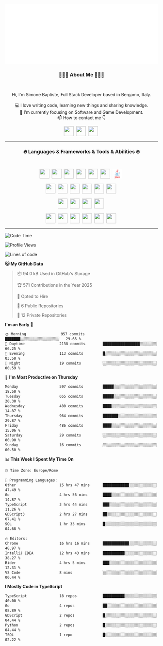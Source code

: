 ![Typing SVG](https://github.com/Silimim/Silimim/blob/main/assets/silimim_small.gif)

###
<h3 align="center">👨🏽‍💻 About Me 👨🏽‍💻</h3><br>
<p align="center">
  Hi, I'm Simone Baptiste, Full Stack Developer based in Bergamo, Italy.
  <br>
  <br>
  💻 I love writing code, learning new things and sharing knowledge.
  <br>
  🎯 I’m currently focusing on Software and Game Development. 
  <br>
  📫 How to contact me 👇
</p>
<p align="center">
<a href="https://www.linkedin.com/in/simone-baptiste-5b5668199/"><img height="32" width="32" src="https://cdn.simpleicons.org/linkedin" /></a>&nbsp;
<a href="https://www.instagram.com/simone_baptiste/"><img height="32" width="32" src="https://cdn.simpleicons.org/instagram" /></a>&nbsp;
<a href="mailto:baptistesimone19@gmail.com"><img height="32" width="32" src="https://cdn.simpleicons.org/gmail" /></a>&nbsp;
</p>
<hr>
<h3 align="center">🔥 Languages & Frameworks & Tools & Abilities 🔥</h3><br>
<p align="center">
<img height="32" width="32" src="https://cdn.simpleicons.org/javascript" />&nbsp;
<img height="32" width="32" src="https://cdn.simpleicons.org/typescript" />&nbsp;
<img height="32" width="32" src="https://cdn.simpleicons.org/html5" />&nbsp;
<img height="32" width="32" src="https://cdn.simpleicons.org/css3" />&nbsp;
<img height="32" width="32" src="https://cdn.simpleicons.org/dart" />&nbsp;
<img height="32" width="32" src="https://cdn.simpleicons.org/python" />&nbsp;
<img height="32" width="32" src="https://github.com/Silimim/Silimim/blob/main/assets/java.svg" />&nbsp;
</p>
<p align="center">
<img height="32" width="32" src="https://cdn.simpleicons.org/angular/c3002f" />&nbsp;
<img height="32" width="32" src="https://cdn.simpleicons.org/react" />&nbsp;
<img height="32" width="32" src="https://cdn.simpleicons.org/flutter" />&nbsp;
<img height="32" width="32" src="https://cdn.simpleicons.org/springboot" />&nbsp;
<img height="32" width="32" src="https://cdn.simpleicons.org/unity" />&nbsp;
<img height="32" width="32" src="https://cdn.simpleicons.org/godotengine" />&nbsp;
</p>
<p align="center">
<img height="32" width="32" src="https://cdn.simpleicons.org/mysql" />&nbsp;
<img height="32" width="32" src="https://cdn.simpleicons.org/sqlite" />&nbsp;
<img height="32" width="32" src="https://cdn.simpleicons.org/mongodb" />&nbsp;
<img height="32" width="32" src="https://cdn.simpleicons.org/docker" />&nbsp;
</p>
<p align="center">
<img height="32" width="32" src="https://cdn.simpleicons.org/git" />&nbsp;
<img height="32" width="32" src="https://cdn.simpleicons.org/github" />&nbsp;
<img height="32" width="32" src="https://cdn.simpleicons.org/intellijidea" />&nbsp;
<img height="32" width="32" src="https://cdn.simpleicons.org/visualstudiocode" />&nbsp;
<img height="32" width="32" src="https://cdn.simpleicons.org/adobephotoshop" />&nbsp;
<img height="32" width="32" src="https://cdn.simpleicons.org/adobeillustrator" />&nbsp;
</p>
<hr>

<!--START_SECTION:waka-->
![Code Time](http://img.shields.io/badge/Code%20Time-1%2C977%20hrs%2029%20mins-blue)

![Profile Views](http://img.shields.io/badge/Profile%20Views-0-blue)

![Lines of code](https://img.shields.io/badge/From%20Hello%20World%20I%27ve%20Written-14.7%20million%20lines%20of%20code-blue)

**🐱 My GitHub Data** 

> 📦 94.0 kB Used in GitHub's Storage 
 > 
> 🏆 571 Contributions in the Year 2025
 > 
> 💼 Opted to Hire
 > 
> 📜 6 Public Repositories 
 > 
> 🔑 12 Private Repositories 
 > 
**I'm an Early 🐤** 

```text
🌞 Morning                957 commits         ███████░░░░░░░░░░░░░░░░░░   29.66 % 
🌆 Daytime                2138 commits        █████████████████░░░░░░░░   66.25 % 
🌃 Evening                113 commits         █░░░░░░░░░░░░░░░░░░░░░░░░   03.50 % 
🌙 Night                  19 commits          ░░░░░░░░░░░░░░░░░░░░░░░░░   00.59 % 
```
📅 **I'm Most Productive on Thursday** 

```text
Monday                   597 commits         █████░░░░░░░░░░░░░░░░░░░░   18.50 % 
Tuesday                  655 commits         █████░░░░░░░░░░░░░░░░░░░░   20.30 % 
Wednesday                480 commits         ████░░░░░░░░░░░░░░░░░░░░░   14.87 % 
Thursday                 964 commits         ███████░░░░░░░░░░░░░░░░░░   29.87 % 
Friday                   486 commits         ████░░░░░░░░░░░░░░░░░░░░░   15.06 % 
Saturday                 29 commits          ░░░░░░░░░░░░░░░░░░░░░░░░░   00.90 % 
Sunday                   16 commits          ░░░░░░░░░░░░░░░░░░░░░░░░░   00.50 % 
```


📊 **This Week I Spent My Time On** 

```text
🕑︎ Time Zone: Europe/Rome

💬 Programming Languages: 
Other                    15 hrs 47 mins      ████████████░░░░░░░░░░░░░   47.49 % 
Go                       4 hrs 56 mins       ████░░░░░░░░░░░░░░░░░░░░░   14.87 % 
TypeScript               3 hrs 44 mins       ███░░░░░░░░░░░░░░░░░░░░░░   11.26 % 
GDScript3                2 hrs 27 mins       ██░░░░░░░░░░░░░░░░░░░░░░░   07.41 % 
SQL                      1 hr 33 mins        █░░░░░░░░░░░░░░░░░░░░░░░░   04.68 % 

🔥 Editors: 
Chrome                   16 hrs 16 mins      ████████████░░░░░░░░░░░░░   48.97 % 
IntelliJ IDEA            12 hrs 43 mins      ██████████░░░░░░░░░░░░░░░   38.27 % 
Rider                    4 hrs 5 mins        ███░░░░░░░░░░░░░░░░░░░░░░   12.31 % 
VS Code                  8 mins              ░░░░░░░░░░░░░░░░░░░░░░░░░   00.44 % 
```

**I Mostly Code in TypeScript** 

```text
TypeScript               18 repos            ██████████░░░░░░░░░░░░░░░   40.00 % 
Go                       4 repos             ██░░░░░░░░░░░░░░░░░░░░░░░   08.89 % 
GDScript                 2 repos             █░░░░░░░░░░░░░░░░░░░░░░░░   04.44 % 
Python                   2 repos             █░░░░░░░░░░░░░░░░░░░░░░░░   04.44 % 
TSQL                     1 repo              █░░░░░░░░░░░░░░░░░░░░░░░░   02.22 % 
```




<!--END_SECTION:waka-->
